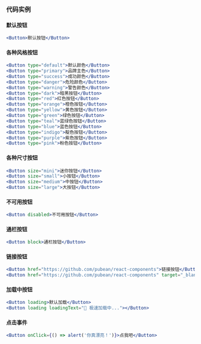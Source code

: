 ### 代码实例

#### 默认按钮

```jsx
<Button>默认按钮</Button>
```

#### 各种风格按钮

```jsx
<Button type="default">默认颜色</Button>
<Button type="primary">品牌主色</Button>
<Button type="success">成功颜色</Button>
<Button type="danger">危险颜色</Button>
<Button type="warning">警告颜色</Button>
<Button type="dark">暗黑按钮</Button>
<Button type="red">红色按钮</Button>
<Button type="orange">橙色按钮</Button>
<Button type="yellow">黄色按钮</Button>
<Button type="green">绿色按钮</Button>
<Button type="teal">蓝绿色按钮</Button>
<Button type="blue">蓝色按钮</Button>
<Button type="indigo">靛色按钮</Button>
<Button type="purple">紫色按钮</Button>
<Button type="pink">粉色按钮</Button>
```

#### 各种尺寸按钮

```jsx
<Button size="mini">迷你按钮</Button>
<Button size="small">小按钮</Button>
<Button size="medium">中按钮</Button>
<Button size="large">大按钮</Button>
```

#### 不可用按钮

```jsx
<Button disabled>不可用按钮</Button>
```

#### 通栏按钮

```jsx
<Button block>通栏按钮</Button>
```

#### 链接按钮

```jsx
<Button href="https://github.com/pubean/react-components">链接按钮</Button>
<Button href="https://github.com/pubean/react-components" target="_blank">新窗口打开</Button>
```

#### 加载中按钮

```jsx
<Button loading>默认加载</Button>
<Button loading loadingText="🚀 极速加载中..."></Button>
```

#### 点击事件

```jsx
<Button onClick={() => alert('你真漂亮！')}>点我吧</Button>
```
